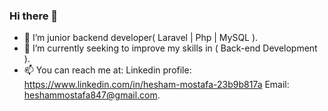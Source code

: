 ### Hi there 👋
- 🔭 I’m junior backend developer( Laravel | Php | MySQL ). 
- 🌱 I’m currently seeking to improve my skills in ( Back-end Development ). 
- 📫 You can reach me at: Linkedin profile: https://www.linkedin.com/in/hesham-mostafa-23b9b817a Email: heshammostafa847@gmail.com.
